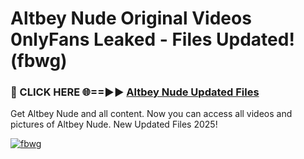 # Altbey Nude Original Videos 0nlyFans Leaked - Files Updated! (fbwg)

<h3>🔴 CLICK HERE 🌐==►► <a href="https://tinyurl.com/yrmya6cz" rel="nofollow">Altbey Nude Updated Files</a></h3>

Get Altbey Nude and all content. Now you can access all videos and pictures of Altbey Nude. New Updated Files 2025!

[![fbwg](https://i.imgur.com/FMdXYCs.gif)](https://tinyurl.com/yrmya6cz)
